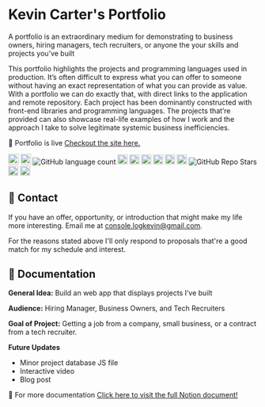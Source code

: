 # Kevin Carter's Portfolio

A portfolio is an extraordinary medium for demonstrating to business owners, hiring managers, tech recruiters, or anyone the your skills and projects you’ve built

This portfolio highlights the projects and programming languages used in production. It’s often difficult to express what you can offer to someone without having an exact representation of what you can provide as value. With a portfolio we can do exactly that, with direct links to the application and remote repository. Each project has been dominantly constructed with front-end libraries and programming languages. The projects that’re provided can also showcase real-life examples of how I work and the approach I take to solve legitimate systemic business inefficiencies.

🎨 Portfolio is live 
[Checkout the site here.](https://kvncrtr.github.io/portfolio/)

<img alt="Code Size" style="height: 20.8px" src="https://img.shields.io/github/languages/code-size/kvncrtr/portfolio?style=for-the-badge">
<img alt="Repository File Count" style="height: 20.8px" src="https://img.shields.io/github/directory-file-count/kvncrtr/portfolio?style=for-the-badge">
<img alt="GitHub language count" src="https://img.shields.io/github/languages/count/kvncrtr/portfolio"> 
<img alt="React Logo" style="height: 20px" src="https://img.shields.io/badge/react-%2320232a.svg?style=for-the-badge&logo=react&logoColor=%2361DAFB">
<img alt="JavaScript Logo" style="height: 20px" src="https://img.shields.io/badge/javascript-%23323330.svg?style=for-the-badge&logo=javascript&logoColor=%23F7DF1E">
<img alt="HTML logo" style="height: 20px" src="https://img.shields.io/badge/HTML5-E34F26?style=for-the-badge&logo=html5&logoColor=white">
<img alt="CSS logo" style="height: 20px" src="https://img.shields.io/badge/CSS3-1572B6?style=for-the-badge&logo=css3&logoColor=white">
<img style="height: 20px" src="https://img.shields.io/badge/vite-%23646CFF.svg?style=for-the-badge&logo=vite&logoColor=white">
<img alt="Notion Logo" style="height: 20px" src="https://img.shields.io/badge/Notion-%23000000.svg?style=for-the-badge&logo=notion&logoColor=white">
<img alt="GitHub Repo Stars" style="" src="https://img.shields.io/github/stars/kvncrtr/portfolio?style=social">
<img alt="My IG Profile" style="height: 20px; cursor:pointer;" src="https://img.shields.io/badge/Instagram-%23E4405F.svg?style=for-the-badge&logo=Instagram&logoColor=white" href="https://www.instagram.com/kvncrtr/">
<img alt="My LinkedIn Profile" style="height: 20px; cursor:pointer;" src="https://img.shields.io/badge/linkedin-%230077B5.svg?style=for-the-badge&logo=linkedin&logoColor=white" href="https://www.linkedin.com/in/kevin-carter-4a4886105/">

## 💬 Contact
If you have an offer, opportunity, or introduction that might make my life more interesting. Email me at console.logkevin@gmail.com.

For the reasons stated above I'll only respond to proposals that're a good match for my schedule and interest. 

## 📖 Documentation
**General Idea:** Build an web app that displays projects I’ve built

**Audience:** Hiring Manager, Business Owners, and Tech Recruiters 

**Goal of Project:** Getting a job from a company, small business, or a contract from a tech recruiter. 

**Future Updates**
+ Minor project database JS file
+ Interactive video
+ Blog post

📃 For more documentation 
[Click here to visit the full Notion document!](https://www.notion.so/Portfolio-7980257d9fad448eb71d6a90f72bad64?pvs=4)